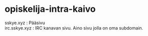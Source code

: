 # opiskelija-intra-kaivo

sskye.xyz : Pääsivu \
irc.sskye.xyz : IRC kanavan sivu. Aino sivu jolla on oma subdomain.
